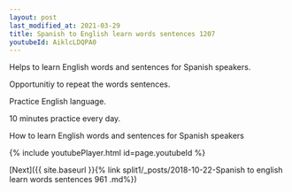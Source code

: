 ```yaml
---
layout: post
last_modified_at: 2021-03-29
title: Spanish to English learn words sentences 1207 
youtubeId: AiklcLDQPA0
---
```

 
 
Helps to learn English words and sentences for Spanish speakers.

Opportunitiy to repeat the words sentences. 

Practice English language. 
 
10 minutes practice every day. 
 
How to learn English words and sentences for Spanish speakers 
 
{% include youtubePlayer.html id=page.youtubeId %}
 
 
[Next]({{ site.baseurl }}{% link  split1/_posts/2018-10-22-Spanish to english learn words sentences 961 .md%})
 
